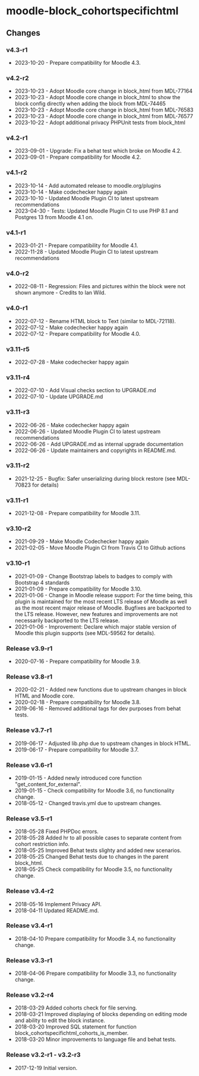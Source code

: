 moodle-block_cohortspecifichtml
===============================

Changes
-------

### v4.3-r1

* 2023-10-20 - Prepare compatibility for Moodle 4.3.

### v4.2-r2

* 2023-10-23 - Adopt Moodle core change in block_html from MDL-77164
* 2023-10-23 - Adopt Moodle core change in block_html to show the block config directly when adding the block from MDL-74465
* 2023-10-23 - Adopt Moodle core change in block_html from MDL-76583
* 2023-10-23 - Adopt Moodle core change in block_html from MDL-76577
* 2023-10-22 - Adopt additional privacy PHPUnit tests from block_html

### v4.2-r1

* 2023-09-01 - Upgrade: Fix a behat test which broke on Moodle 4.2.
* 2023-09-01 - Prepare compatibility for Moodle 4.2.

### v4.1-r2

* 2023-10-14 - Add automated release to moodle.org/plugins
* 2023-10-14 - Make codechecker happy again
* 2023-10-10 - Updated Moodle Plugin CI to latest upstream recommendations
* 2023-04-30 - Tests: Updated Moodle Plugin CI to use PHP 8.1 and Postgres 13 from Moodle 4.1 on.

### v4.1-r1

* 2023-01-21 - Prepare compatibility for Moodle 4.1.
* 2022-11-28 - Updated Moodle Plugin CI to latest upstream recommendations

### v4.0-r2

* 2022-08-11 - Regression: Files and pictures within the block were not shown anymore - Credits to Ian Wild.

### v4.0-r1

* 2022-07-12 - Rename HTML block to Text (similar to MDL-72118).
* 2022-07-12 - Make codechecker happy again
* 2022-07-12 - Prepare compatibility for Moodle 4.0.

### v3.11-r5

* 2022-07-28 - Make codechecker happy again

### v3.11-r4

* 2022-07-10 - Add Visual checks section to UPGRADE.md
* 2022-07-10 - Update UPGRADE.md

### v3.11-r3

* 2022-06-26 - Make codechecker happy again
* 2022-06-26 - Updated Moodle Plugin CI to latest upstream recommendations
* 2022-06-26 - Add UPGRADE.md as internal upgrade documentation
* 2022-06-26 - Update maintainers and copyrights in README.md.

### v3.11-r2

* 2021-12-25 - Bugfix: Safer unserializing during block restore (see MDL-70823 for details)

### v3.11-r1

* 2021-12-08 - Prepare compatibility for Moodle 3.11.

### v3.10-r2

* 2021-09-29 - Make Moodle Codechecker happy again
* 2021-02-05 - Move Moodle Plugin CI from Travis CI to Github actions

### v3.10-r1

* 2021-01-09 - Change Bootstrap labels to badges to comply with Bootstrap 4 standards
* 2021-01-09 - Prepare compatibility for Moodle 3.10.
* 2021-01-06 - Change in Moodle release support:
               For the time being, this plugin is maintained for the most recent LTS release of Moodle as well as the most recent major release of Moodle.
               Bugfixes are backported to the LTS release. However, new features and improvements are not necessarily backported to the LTS release.
* 2021-01-06 - Improvement: Declare which major stable version of Moodle this plugin supports (see MDL-59562 for details).

### Release v3.9-r1

* 2020-07-16 - Prepare compatibility for Moodle 3.9.

### Release v3.8-r1

* 2020-02-21 - Added new functions due to upstream changes in block HTML and Moodle core.
* 2020-02-18 - Prepare compatibility for Moodle 3.8.
* 2019-06-16 - Removed additional tags for dev purposes from behat tests.

### Release v3.7-r1

* 2019-06-17 - Adjusted lib.php due to upstream changes in block HTML.
* 2019-06-17 - Prepare compatibility for Moodle 3.7.

### Release v3.6-r1

* 2019-01-15 - Added newly introduced core function "get_content_for_external".
* 2019-01-15 - Check compatibility for Moodle 3.6, no functionality change.
* 2018-05-12 - Changed travis.yml due to upstream changes.

### Release v3.5-r1

* 2018-05-28 Fixed PHPDoc errors.
* 2018-05-28 Added hr to all possible cases to separate content from cohort restriction info.
* 2018-05-25 Improved Behat tests slighty and added new scenarios.
* 2018-05-25 Changed Behat tests due to changes in the parent block_html.
* 2018-05-25 Check compatibility for Moodle 3.5, no functionality change.

### Release v3.4-r2

* 2018-05-16 Implement Privacy API.
* 2018-04-11 Updated README.md.

### Release v3.4-r1

* 2018-04-10 Prepare compatibility for Moodle 3.4, no functionality change.

### Release v3.3-r1

* 2018-04-06 Prepare compatibility for Moodle 3.3, no functionality change.

### Release v3.2-r4

* 2018-03-29 Added cohorts check for file serving.
* 2018-03-21 Improved displaying of blocks depending on editing mode and ability to edit the block instance.
* 2018-03-20 Improved SQL statement for function block_cohortspecifichtml_cohorts_is_member.
* 2018-03-20 Minor improvements to language file and behat tests.

### Release v3.2-r1 - v3.2-r3

* 2017-12-19 Initial version.
